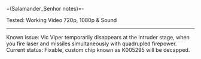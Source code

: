 =(Salamander_Senhor notes)=-

Tested: Working Video 720p, 1080p & Sound

___

Known issue: Vic Viper temporarily disappears at the intruder stage, when you fire laser and missiles simultaneously with quadrupled firepower.
Current status: Fixable, custom chip known as K005295 will be decapped.
